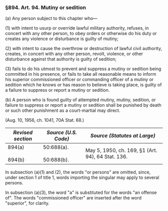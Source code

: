### §894. Art. 94. Mutiny or sedition ###

(a) Any person subject to this chapter who—

(1) with intent to usurp or override lawful military authority, refuses, in concert with any other person, to obey orders or otherwise do his duty or creates any violence or disturbance is guilty of mutiny;

(2) with intent to cause the overthrow or destruction of lawful civil authority, creates, in concert with any other person, revolt, violence, or other disturbance against that authority is guilty of sedition;

(3) fails to do his utmost to prevent and suppress a mutiny or sedition being committed in his presence, or fails to take all reasonable means to inform his superior commissioned officer or commanding officer of a mutiny or sedition which he knows or has reason to believe is taking place, is guilty of a failure to suppress or report a mutiny or sedition.

(b) A person who is found guilty of attempted mutiny, mutiny, sedition, or failure to suppress or report a mutiny or sedition shall be punished by death or such other punishment as a court-martial may direct.

(Aug. 10, 1956, ch. 1041, 70A Stat. 68.)

|  *Revised section*   |     *Source (U.S. Code)*     |          *Source (Statutes at Large)*           |
|----------------------|------------------------------|-------------------------------------------------|
|894(a)<br/><br/>894(b)|50:688(a).<br/><br/>50:688(b).|May 5, 1950, ch. 169, §1 (Art. 94), 64 Stat. 136.|

In subsection (a)(1) and (2), the words "or persons" are omitted, since, under section 1 of title 1, words importing the singular may apply to several persons.

In subsection (a)(3), the word "a" is substituted for the words "an offense of". The words "commissioned officer" are inserted after the word "superior", for clarity.